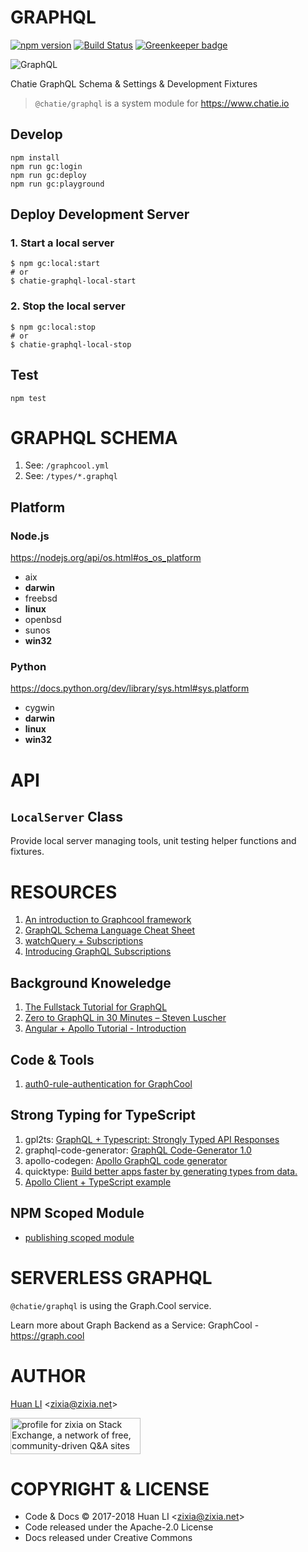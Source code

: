 # GRAPHQL

[![npm version](https://badge.fury.io/js/%40chatie%2Fgraphql.svg)](https://www.npmjs.com/package/@chatie/graphql)
[![Build Status](https://travis-ci.org/Chatie/graphql.svg?branch=master)](https://travis-ci.org/Chatie/graphql)
[![Greenkeeper badge](https://badges.greenkeeper.io/Chatie/graphql.svg)](https://greenkeeper.io/)

![GraphQL](https://chatie.io/graphql/images/graphql.png)

Chatie GraphQL Schema & Settings & Development Fixtures

> `@chatie/graphql` is a system module for https://www.chatie.io

## Develop

```shell
npm install
npm run gc:login
npm run gc:deploy
npm run gc:playground
```

## Deploy Development Server

### 1. Start a local server

```shell
$ npm gc:local:start
# or
$ chatie-graphql-local-start
```

### 2. Stop the local server

```shell
$ npm gc:local:stop
# or
$ chatie-graphql-local-stop
```

## Test

```shell
npm test
```

# GRAPHQL SCHEMA

1. See: `/graphcool.yml`
1. See: `/types/*.graphql`

## Platform

### Node.js

https://nodejs.org/api/os.html#os_os_platform

* aix
* **darwin**
* freebsd
* **linux**
* openbsd
* sunos
* **win32**

### Python

https://docs.python.org/dev/library/sys.html#sys.platform

* cygwin
* **darwin**
* **linux**
* **win32**

# API

## `LocalServer` Class

Provide local server managing tools, unit testing helper functions and fixtures.

# RESOURCES

1. [An introduction to Graphcool framework](https://hackernoon.com/graphcool-framework-analysis-and-its-use-case-319173a9aea4)
1. [GraphQL Schema Language Cheat Sheet](https://github.com/sogko/graphql-schema-language-cheat-sheet)
1. [watchQuery + Subscriptions](https://alligator.io/angular/graphql-subscriptions/)
1. [Introducing GraphQL Subscriptions](https://blog.graph.cool/introducing-graphql-subscriptions-86183029029a)

## Background Knoweledge

1. [The Fullstack Tutorial for GraphQL](https://www.howtographql.com)
1. [Zero to GraphQL in 30 Minutes – Steven Luscher](https://www.youtube.com/watch?v=UBGzsb2UkeY)
1. [Angular + Apollo Tutorial - Introduction](https://www.howtographql.com/angular-apollo/0-introduction/)

## Code & Tools

1. [auth0-rule-authentication for GraphCool](https://github.com/kbrandwijk/functions/tree/a55a744adf2b3d10094d0d4fe0d4b3469fd1b370/authentication/auth0-rule-authentication)

## Strong Typing for TypeScript

1. gpl2ts: [GraphQL + Typescript: Strongly Typed API Responses](https://medium.com/@brettjurgens/graphql-typescript-strongly-typed-api-responses-f8aea1e81b93)
1. graphql-code-generator: [GraphQL Code-Generator 1.0](https://medium.com/@dotansimha/graphql-code-generator-a34e3785e6fb)
1. apollo-codegen: [Apollo GraphQL code generator](https://github.com/apollographql/apollo-codegen)
1. quicktype: [Build better apps faster by generating types from data.](https://quicktype.io)
1. [Apollo Client + TypeScript example](https://medium.com/@borekb/apollo-client-typescript-example-99febdaa18fa)

## NPM Scoped Module

* [publishing scoped module](https://github.com/npm/npm/issues/12194#issuecomment-279226735)

# SERVERLESS GRAPHQL

`@chatie/graphql` is using the Graph.Cool service.

Learn more about Graph Backend as a Service: GraphCool - https://graph.cool

# AUTHOR

[Huan LI](http://linkedin.com/in/zixia) \<zixia@zixia.net\>

<a href="https://stackexchange.com/users/265499">
  <img src="https://stackexchange.com/users/flair/265499.png" width="208" height="58" alt="profile for zixia on Stack Exchange, a network of free, community-driven Q&amp;A sites" title="profile for zixia on Stack Exchange, a network of free, community-driven Q&amp;A sites">
</a>

# COPYRIGHT & LICENSE

* Code & Docs © 2017-2018 Huan LI \<zixia@zixia.net\>
* Code released under the Apache-2.0 License
* Docs released under Creative Commons
